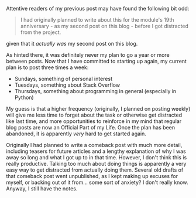 <!--
.. title:  Ah yes, I'm back, by the way
.. categories: meta
-->

Attentive readers of my previous post may have found the following bit odd:

> I had originally planned to write about this for the module's 19th anniversary - as my second post on this blog - before I got distracted from the project.

given that it *actually was* my second post on this blog.

<!-- TEASER_END -->

As hinted there, it was definitely never my plan to go a year or more between posts. Now that I have committed to starting up again, my current plan is to post three times a week:

* Sundays, something of personal interest
* Tuesdays, something about Stack Overflow
* Thursdays, something about programming in general (especially in Python)

My guess is that a higher frequency (originally, I planned on posting weekly) will give me less time to forget about the task or otherwise get distracted like last time, and more opportunities to reinforce in my mind that regular blog posts are now an Official Part of my Life. Once the plan has been abandoned, it is apparently *very* hard to get started again.

Originally I had planned to write a comeback post with much more detail, including teasers for future articles and a lengthy explanation of why I was away so long and what I got up to in that time. However, I don't think this is really productive. Talking too much about doing things is apparently a very easy way to get distracted from actually doing them. Several old drafts of that comeback post went unpublished, as I kept making up excuses for myself, or backing out of it from... some sort of anxiety? I don't really know. Anyway, I still have the notes.
